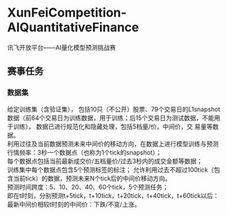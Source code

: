 # XunFeiCompetition-AIQuantitativeFinance
讯飞开放平台——AI量化模型预测挑战赛

## 赛事任务
### 数据集
给定训练集（含验证集）， 包括10只（不公开）股票、79个交易日的L1snapshot数据（前64个交易日为训练数据，用于训练；后15个交易日为测试数据，不能用于训练）， 数据已进行规范化和隐藏处理，包括5档量/价，中间价，交 
易量等数据。  
利用过往及当前数据预测未来中间价的移动方向，在数据上进行模型训练与预测  
行情频率：3秒一个数据点（也称为1个tick的snapshot）；  
每个数据点包括当前最新成交价/五档量价/过去3秒内的成交金额等数据；  
训练集中每个数据点包含5个预测标签的标注； 允许利用过去不超过100tick（包含当前tick）的数据，预测未来N个tick后的中间价移动方向。  
预测时间跨度：5、10、20、40、60个tick，5个预测任务；  
即在t时刻，分别预测t+5tick，t+10tick，t+20tick，t+40tick，t+60tick以后： 最新中间价相较t时刻的中间价：下跌/不变/上涨。  
